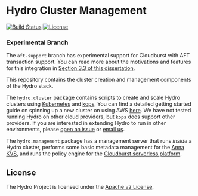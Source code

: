 # Hydro Cluster Management

[![Build Status](https://travis-ci.com/hydro-project/cluster.svg?branch=master)](https://travis-ci.com/hydro-project/cluster)
[![License](https://img.shields.io/badge/license-Apache--2.0-blue.svg)](https://opensource.org/licenses/Apache-2.0)

### Experimental Branch

The `aft-support` branch has experimental support for Cloudburst with AFT transaction support. You can read more about the motivations and features for this integration in [Section 3.3 of this dissertation](https://www.vikrams.io/papers/thesis.pdf).

This repository contains the cluster creation and management components of the Hydro stack. 

The `hydro.cluster` package contains scripts to create and scale Hydro clusters using [Kubernetes](https://kubernetes.io) and [kops](http://github.com/kubernetes/kops/). You can find a detailed getting started guide on spinning up a new cluster on using AWS [here](docs/getting-started-aws.md). We have not tested running Hydro on other cloud providers, but `kops` does support other providers. If you are interested in extending Hydro to run in other environments, please [open an issue](https://github.com/hydro-project/cluster/issues/new) or [email us](mailto:vikrams@cs.berkeley.edu,cgwu@berkeley.edu). 

The `hydro.management` package has a management server that runs _inside_ a Hydro cluster, performs some basic metadata management for the [Anna KVS](https://github.com/hydro-project/anna), and runs the policy engine for the [Cloudburst serverless platform](https://github.com/hydro-project/cloudburst).

## License

The Hydro Project is licensed under the [Apache v2 License](LICENSE).

